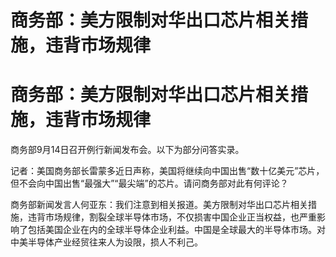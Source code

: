 # 商务部：美方限制对华出口芯片相关措施，违背市场规律

# 商务部：美方限制对华出口芯片相关措施，违背市场规律

商务部9月14日召开例行新闻发布会。以下为部分问答实录。

记者：美国商务部长雷蒙多近日声称，美国将继续向中国出售“数十亿美元”芯片，但不会向中国出售“最强大”“最尖端”的芯片。请问商务部对此有何评论？

商务部新闻发言人何亚东：我们注意到相关报道。美方限制对华出口芯片相关措施，违背市场规律，割裂全球半导体市场，不仅损害中国企业正当权益，也严重影响了包括美国企业在内的全球半导体企业利益。中国是全球最大的半导体市场。对中美半导体产业经贸往来人为设限，损人不利己。

